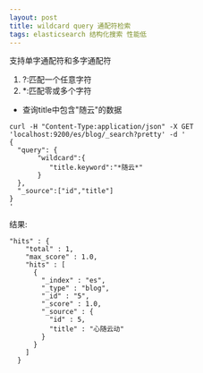 ```yaml
---
layout: post
title: wildcard query 通配符检索
tags: elasticsearch 结构化搜索 性能低
---
```


支持单字通配符和多字通配符
1. ?:匹配一个任意字符
2. *:匹配零或多个字符

* 查询title中包含"随云"的数据
```
curl -H "Content-Type:application/json" -X GET 'localhost:9200/es/blog/_search?pretty' -d '
{
  "query": {
       "wildcard":{
          "title.keyword":"*随云*"
       }
  },
  "_source":["id","title"]
}
'
```
结果:
```
"hits" : {
    "total" : 1,
    "max_score" : 1.0,
    "hits" : [
      {
        "_index" : "es",
        "_type" : "blog",
        "_id" : "5",
        "_score" : 1.0,
        "_source" : {
          "id" : 5,
          "title" : "心随云动"
        }
      }
    ]
  }
```
